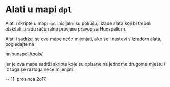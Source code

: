 # Alati u mapi `dpl`

Alati i skripte u mapi `dpl` inicijalni su pokušuji izade alata koji bi trebali olakšati izradu računalne provjere pravopisa Hunspellom.

Alati i sadržaj se ove mape neće mijenjati, ako se i nastavi s izradom alata, pogledajte na

  [hr-hunspell/tools/](https://github.com/krunose/hr-hunspell/tools/)

jer je ova mapa sadrži skripte koje su opisane na jednome drugome mjestu i iz toga se razloga neće mijenjati.

-- 11. prosinca 2o17.
